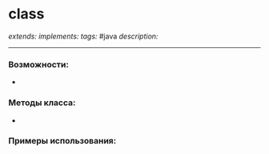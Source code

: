 # class 
*extends:*
*implements:*
*tags:* #java
*description:*

---
### Возможности:
- 
### Методы класса:
- 
### Примеры использования:

